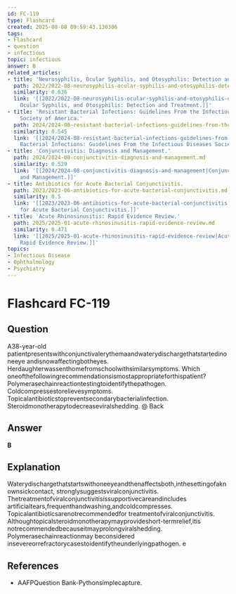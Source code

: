 ```yaml
---
id: FC-119
type: Flashcard
created: 2025-08-08 09:59:43.130306
tags:
- Flashcard
- question
- infectious
topic: infectious
answer: B
related_articles:
- title: 'Neurosyphilis, Ocular Syphilis, and Otosyphilis: Detection and Treatment.'
  path: 2022/2022-08-neurosyphilis-ocular-syphilis-and-otosyphilis-detection-and.md
  similarity: 0.636
  link: '[[2022/2022-08-neurosyphilis-ocular-syphilis-and-otosyphilis-detection-and|Neurosyphilis,
    Ocular Syphilis, and Otosyphilis: Detection and Treatment.]]'
- title: 'Resistant Bacterial Infections: Guidelines From the Infectious Diseases
    Society of America.'
  path: 2024/2024-08-resistant-bacterial-infections-guidelines-from-the-infectiou.md
  similarity: 0.545
  link: '[[2024/2024-08-resistant-bacterial-infections-guidelines-from-the-infectiou|Resistant
    Bacterial Infections: Guidelines From the Infectious Diseases Society of America.]]'
- title: 'Conjunctivitis: Diagnosis and Management.'
  path: 2024/2024-08-conjunctivitis-diagnosis-and-management.md
  similarity: 0.529
  link: '[[2024/2024-08-conjunctivitis-diagnosis-and-management|Conjunctivitis: Diagnosis
    and Management.]]'
- title: Antibiotics for Acute Bacterial Conjunctivitis.
  path: 2023/2023-06-antibiotics-for-acute-bacterial-conjunctivitis.md
  similarity: 0.5
  link: '[[2023/2023-06-antibiotics-for-acute-bacterial-conjunctivitis|Antibiotics
    for Acute Bacterial Conjunctivitis.]]'
- title: 'Acute Rhinosinusitis: Rapid Evidence Review.'
  path: 2025/2025-01-acute-rhinosinusitis-rapid-evidence-review.md
  similarity: 0.471
  link: '[[2025/2025-01-acute-rhinosinusitis-rapid-evidence-review|Acute Rhinosinusitis:
    Rapid Evidence Review.]]'
topics:
- Infectious Disease
- Ophthalmology
- Psychiatry
---
```


# Flashcard FC-119

## Question

A38-year-old patientpresentswithconjunctivalerythemaandwaterydischargethatstartedinoneeye andisnowaffectingbotheyes. Herdaughterwassenthomefromschoolwithsimilarsymptoms. Which oneofthefollowingrecommendationsismostappropriateforthispatient? Polymerasechainreactiontestingtoidentifythepathogen. Coldcompressestorelievesymptoms. Topicalantibioticstopreventsecondarybacterialinfection. Steroidmonotherapytodecreaseviralshedding. @ Back

## Answer

**B**

## Explanation

Waterydischargethatstartswithoneeyeandthenaffectsboth,inthesettingofaknownsickcontact, stronglysuggestsviralconjunctivitis. Thetreatmentofviralconjunctivitisissupportivecareandincludes artificialtears,frequenthandwashing,andcoldcompresses. Topicalantibioticsarenotrecommendedfor treatmentofviralconjunctivitis. Althoughtopicalsteroidmonotherapymayprovideshort-termrelief,itis notrecommendedbecauseitmayprolongviralshedding. Polymerasechainreactionmay beconsidered insevereorrefractorycasestoidentifytheunderlyingpathogen. e

## References

- AAFPQuestion Bank-Pythonsimplecapture.

